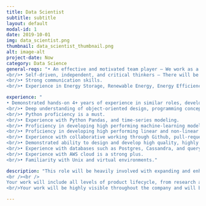 ```yaml
---
title: Data Scientist
subtitle: subtitle
layout: default
modal-id: 1
date: 2019-10-01
img: data_scientist.png
thumbnail: data_scientist_thumbnail.png
alt: image-alt
project-date: Now
category: Data Science
general-reqs: "• An effective and motivated team player – We work as a team and grow as a team.
<br/>• Self-driven, independent, and critical thinkers – There will be no daily todo list in this job.
<br/>• Strong communication skills.
<br/>• Experience in Energy Storage, Renewable Energy, Energy Efficiency, or Energy Industry in general is a strong plus."

experience: "
• Demonstrated hands-on 4+ years of experience in similar roles, developing production-level machine-learning and optimization algorithms and the supporting code-base.
<br/>• Deep understanding of object-oriented design, programming concepts, data structures and common algorithms.
<br/>• Python proficiency is a must.  
<br/>• Experience with Python Pandas, and time-series modeling.
<br/>• Proficiency in developing high performing machine-learning models with time-series data.
<br/>• Proficiency in developing high performing linear and non-linear optimization algorithms for complex problems (familiarity with model predictive control is a strong plus).
<br/>• Experience with collaborative working through Github, pull-requests, version controls, etc.  
<br/>• Demonstrated ability to design and develop high quality, highly scalable code with a focus on machine-learning, optimization, and other data science functions.
<br/>• Experience with databases such as Postgres, Cassandra, and query languages such as CQL and SQL, big data frameworks, Hadoop, etc. is a strong plus.
<br/>• Experience with AWS cloud is a strong plus.
<br/>• Familiarity with Unix and virtual environments." 

description: "This role will be heavily involved with expanding and enhancing our existing AI-based platform, as well as a lot of greenfield development and building brand new and robust optimization and machine-learning algorithms and supporting code bases. 
<br /><br />
Your work will include all levels of product lifecycle, from research and feasibility analysis all the way to data processing and data engineering, model development, debugging existing code base, framework development, testing and quality assurance, and production / post-production services.
<br/>Your work will be highly visible throughout the company and will build the foundation for our go-to-market product. As one of the core members of the team, you will have direct input in building a roadmap to meet company milestones. You will be reporting directly to the CTO."

---
```


